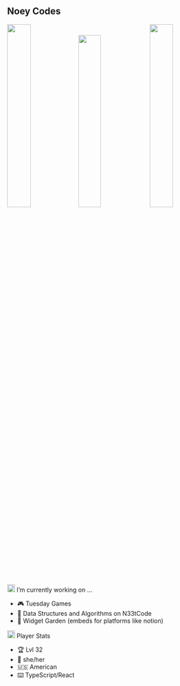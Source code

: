 ## Noey Codes

<img src="https://media.giphy.com/media/v1.Y2lkPTc5MGI3NjExYTMxcms2a2Z5OWhoZG1xMzJjOWUwc2lveWVtYjNybG92NDY2eWd1dCZlcD12MV9naWZzX3NlYXJjaCZjdD1n/2wicMBKqNZlrW/giphy.gif" width="33%"/><img src="https://media.giphy.com/media/v1.Y2lkPTc5MGI3NjExcmVrazhwem1xN3lidTJtZzNudndwYTBrZjRwaGN4eXIwODN6cHhodyZlcD12MV9naWZzX3NlYXJjaCZjdD1n/4TmxH7ZMn1aYE/giphy.gif" width="32%" />
<img src="https://media.giphy.com/media/v1.Y2lkPTc5MGI3NjExYTMxcms2a2Z5OWhoZG1xMzJjOWUwc2lveWVtYjNybG92NDY2eWd1dCZlcD12MV9naWZzX3NlYXJjaCZjdD1n/2wicMBKqNZlrW/giphy.gif" width="33%"/>

<img src="https://64.media.tumblr.com/36222c7ead166b9b2103f74132aeb462/tumblr_p4ycw5dZkw1qzm8dwo1_500.gif" width="18" /> I’m currently working on ...
- 🎮 Tuesday Games
- 📘 Data Structures and Algorithms on N33tCode
- 🔧 Widget Garden (embeds for platforms like notion)

<img src="https://64.media.tumblr.com/36222c7ead166b9b2103f74132aeb462/tumblr_p4ycw5dZkw1qzm8dwo1_500.gif" width="18" /> Player Stats
- 🏆 Lvl 32
- 🎀 she/her
- 🇺🇸 American
- ⌨️ TypeScript/React


